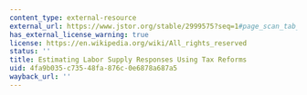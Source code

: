 ```yaml
---
content_type: external-resource
external_url: https://www.jstor.org/stable/2999575?seq=1#page_scan_tab_contents
has_external_license_warning: true
license: https://en.wikipedia.org/wiki/All_rights_reserved
status: ''
title: Estimating Labor Supply Responses Using Tax Reforms
uid: 4fa9b035-c735-48fa-876c-0e6878a687a5
wayback_url: ''
---
```

